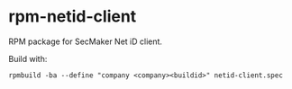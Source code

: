 # rpm-netid-client
RPM package for SecMaker Net iD client.

Build with:
```
rpmbuild -ba --define "company <company><buildid>" netid-client.spec
